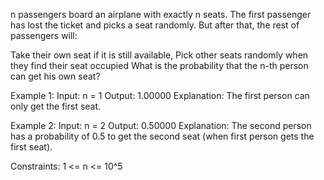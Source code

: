 n passengers board an airplane with exactly n seats. The first passenger has lost the ticket and picks a seat randomly. But after that, the rest of passengers will:

Take their own seat if it is still available, 
Pick other seats randomly when they find their seat occupied 
What is the probability that the n-th person can get his own seat?

Example 1:
Input: n = 1
Output: 1.00000
Explanation: The first person can only get the first seat.

Example 2:
Input: n = 2
Output: 0.50000
Explanation: The second person has a probability of 0.5 to get the second seat (when first person gets the first seat).

Constraints:
1 <= n <= 10^5